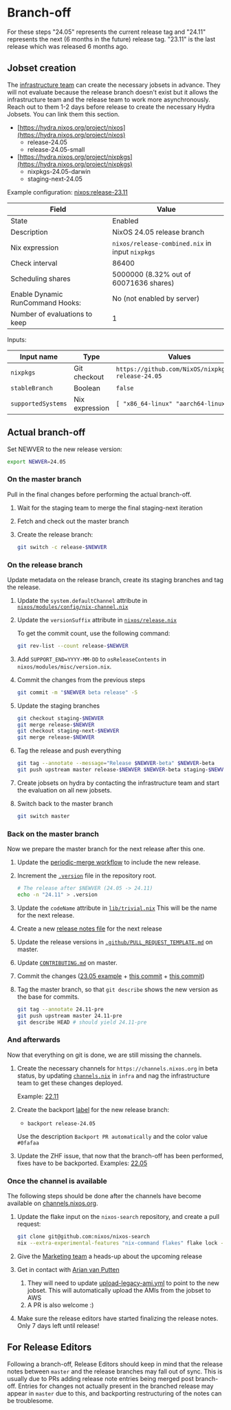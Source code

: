 # Branch-off

For these steps "24.05" represents the current release tag and "24.11" represents the next
(6 months in the future) release tag. "23.11" is the last release which was released 6 months
ago.

## Jobset creation

The [infrastructure team](https://matrix.to/#/#infra:nixos.org) can create the necessary jobsets
in advance. They will not evaluate because the release branch doesn't exist but it allows the
infrastructure team and the release team to work more asynchronously. Reach out to them 1-2 days
before release to create the necessary Hydra Jobsets. You can link them this section.

- [https://hydra.nixos.org/project/nixos](https://hydra.nixos.org/project/nixos)
  - release-24.05
  - release-24.05-small
- [https://hydra.nixos.org/project/nixpkgs](https://hydra.nixos.org/project/nixpkgs)
  - nixpkgs-24.05-darwin
  - staging-next-24.05

Example configuration: [nixos:release-23.11](https://hydra.nixos.org/jobset/nixos/release-23.11#tabs-configuration)

|Field|Value|
|-|-|
|State|Enabled|
|Description|NixOS 24.05 release branch|
|Nix expression|`nixos/release-combined.nix` in input `nixpkgs`|
|Check interval|86400|
|Scheduling shares|5000000 (8.32% out of 60071636 shares)|
|Enable Dynamic RunCommand Hooks:|No (not enabled by server)|
|Number of evaluations to keep|1|

Inputs:

|Input name|Type|Values|
|-|-|-|
|`nixpkgs`|Git checkout|`https://github.com/NixOS/nixpkgs.git release-24.05`|
|`stableBranch`|Boolean|`false`|
|`supportedSystems`|Nix expression|`[ "x86_64-linux" "aarch64-linux" ]`|

## Actual branch-off

Set NEWVER to the new release version:

```bash
export NEWVER=24.05
```

### On the master branch

Pull in the final changes before performing the actual branch-off.

1. Wait for the staging team to merge the final staging-next iteration

1. Fetch and check out the master branch

1. Create the release branch:

   ```bash
   git switch -c release-$NEWVER
   ```

### On the release branch

Update metadata on the release branch, create its staging branches and tag the release.

1. Update the `system.defaultChannel` attribute in [`nixos/modules/config/nix-channel.nix`](https://github.com/NixOS/nixpkgs/commit/bb029673bface2fc9fb807f209f63ca06478a72d)

1. Update the `versionSuffix` attribute in [`nixos/release.nix`](https://github.com/NixOS/nixpkgs/commit/7ae60dd7068478db5d936a3850b6df859aec21d0)

   To get the commit count, use the following command:

   ```bash
   git rev-list --count release-$NEWVER
   ```

1. Add `SUPPORT_END=YYYY-MM-DD` to `osReleaseContents` in `nixos/modules/misc/version.nix`.

1. Commit the changes from the previous steps

   ```bash
   git commit -m "$NEWVER beta release" -S
   ```

1. Update the staging branches

   ```bash
   git checkout staging-$NEWVER
   git merge release-$NEWVER
   git checkout staging-next-$NEWVER
   git merge release-$NEWVER
   ```

1. Tag the release and push everything

   ```bash
   git tag --annotate --message="Release $NEWVER-beta" $NEWVER-beta
   git push upstream master release-$NEWVER $NEWVER-beta staging-$NEWVER staging-next-$NEWVER
   ```

1. Create jobsets on hydra by contacting the infrastructure team and start the evaluation on all new jobsets.

1. Switch back to the master branch

   ```bash
   git switch master
   ```

### Back on the master branch

Now we prepare the master branch for the next release after this one.

1. Update the [periodic-merge workflow](https://github.com/NixOS/nixpkgs/blob/master/.github/workflows/periodic-merge-24h.yml) to include the new release.

1. Increment the [`.version`](https://github.com/NixOS/nixpkgs/commit/01268fda85b7eee4e462c873d8654f975067731f#diff-2bc0e46110b507d6d5a344264ef15adaR1)
   file in the repository root.

   ```bash
   # The release after $NEWVER (24.05 -> 24.11)
   echo -n "24.11" > .version
   ````

1. Update the `codeName` attribute in [`lib/trivial.nix`](https://github.com/NixOS/nixpkgs/commit/2c28f1de7cdc10be556d2106108411dd2482794b#diff-29c71aa8261b14b1cad6e6fa28486fed7295050db4eeb32ba205672ba91d40e1)
   This will be the name for the next release.

1. Create a new [release notes file](https://github.com/NixOS/nixpkgs/blob/44b98d80ea6a56ccc1838aa0ac9e891de9130913/nixos/doc/manual/release-notes/rl-2311.section.md?plain=1)
   for the next release

1. Update the release versions in [`.github/PULL_REQUEST_TEMPLATE.md`](https://github.com/NixOS/nixpkgs/commit/2c6ae7132ca558f1052da0eececed3cad191b883#diff-18813c86948efc57e661623d7ba48ff94325c9b5421ec9177f724922dd553a35)
   on master.

1. Update [`CONTRIBUTING.md`](https://github.com/NixOS/nixpkgs/commit/2c6ae7132ca558f1052da0eececed3cad191b883#diff-eca12c0a30e25b4b46522ebf89465a03ba72a03f540796c979137931d8f92055) on master.

1. Commit the changes ([23.05 example](https://github.com/NixOS/nixpkgs/commit/2c28f1de7cdc10be556d2106108411dd2482794b) + [this commit](https://github.com/NixOS/nixpkgs/commit/44b98d80ea6a56ccc1838aa0ac9e891de9130913) + [this commit](https://github.com/NixOS/nixpkgs/commit/2c6ae7132ca558f1052da0eececed3cad191b883))

1. Tag the master branch, so that `git describe` shows the new version as the base for commits.

   ```bash
   git tag --annotate 24.11-pre
   git push upstream master 24.11-pre
   git describe HEAD # should yield 24.11-pre
   ```

### And afterwards

Now that everything on git is done, we are still missing the channels.

1. Create the necessary channels for `https://channels.nixos.org` in beta status, by updating
   [`channels.nix`](https://github.com/NixOS/infra/blob/master/channels.nix) in `infra`
   and nag the infrastructure team to get these changes deployed.

   Example: [22.11](https://github.com/NixOS/infra/commit/9a0b3674a11b445c973334c78e8ca0eda36775e4)

1. Create the backport [label](https://github.com/NixOS/nixpkgs/labels) for the new release branch:
   - `backport release-24.05`

   Use the description `Backport PR automatically` and the color value `#0fafaa`

1. Update the ZHF issue, that now that the branch-off has been performed, fixes have to be backported.
   Examples: [22.05](https://github.com/NixOS/nixpkgs/issues/172160#issuecomment-1135112918)

### Once the channel is available

The following steps should be done after the channels have become available on [channels.nixos.org](https://channels.nixos.org).

1. Update the flake input on the `nixos-search` repository, and create a pull request:

   ```bash
   git clone git@github.com:nixos/nixos-search
   nix --extra-experimental-features "nix-command flakes" flake lock --update-input nixos-infra
   ```

1. Give the [Marketing team](https://matrix.to/#/#marketing:nixos.org) a heads-up about the upcoming release

1. Get in contact with [Arian van Putten](https://github.com/arianvp)

   1. They will need to update [upload-legacy-ami.yml](https://github.com/NixOS/amis/blob/main/.github/workflows/upload-legacy-ami.yml) to point to the new jobset. This will automatically upload the AMIs from the jobset to AWS
   1. A PR is also welcome :)

1. Make sure the release editors have started finalizing the release notes. Only 7 days left until release!

## For Release Editors

Following a branch-off, Release Editors should keep in mind that the release notes between `master`
and the release branches may fall out of sync. This is usually due to PRs adding release note
entries being merged post branch-off. Entries for changes not actually present in the branched
release may appear in `master` due to this, and backporting restructuring of the notes can be
troublesome.
